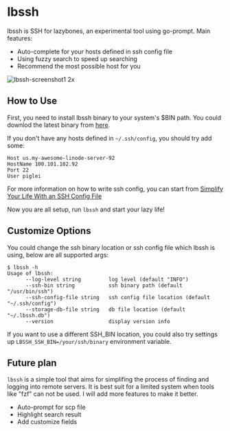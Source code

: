 # lbssh

lbssh is SSH for lazybones, an experimental tool using go-prompt. Main features:

- Auto-complete for your hosts defined in ssh config file
- Using fuzzy search to speed up searching
- Recommend the most possible host for you

<img alt="lbssh-screenshot1 2x" src="https://user-images.githubusercontent.com/731266/38121101-bc18bcc4-33ff-11e8-8611-07c3b614fe9e.gif">

## How to Use

First, you need to install lbssh binary to your system's $BIN path. You could downlod the 
latest binary from [here](https://github.com/piglei/lbssh/releases/tag/v0.0.3).

If you don't have any hosts defined in `~/.ssh/config`, you should try add some:

```
Host us.my-awesome-linode-server-92
HostName 100.101.102.92
Port 22
User piglei
```

For more information on how to write ssh config, you can start from [Simplify Your Life With an SSH Config File](http://nerderati.com/2011/03/17/simplify-your-life-with-an-ssh-config-file/)

Now you are all setup, run `lbssh` and start your lazy life!

## Customize Options

You could change the ssh binary location or ssh config file which lbssh is using, 
below are all supported args:

```console
$ lbssh -h
Usage of lbssh:
      --log-level string         log level (default "INFO")
      --ssh-bin string           ssh binary path (default "/usr/bin/ssh")
      --ssh-config-file string   ssh config file location (default "~/.ssh/config")
      --storage-db-file string   db file location (default "~/.lbssh.db")
      --version                  display version info
```

If you want to use a different SSH_BIN location, you could also try settings up 
`LBSSH_SSH_BIN=/your/ssh/binary` environment variable.

## Future plan

`lbssh` is a simple tool that aims for simplifing the process of finding and logging into 
remote servers. It is best suit for a limited system when tools like "fzf" can not be 
used. I will add more features to make it better.

- Auto-prompt for scp file
- Highlight search result
- Add customize fields

